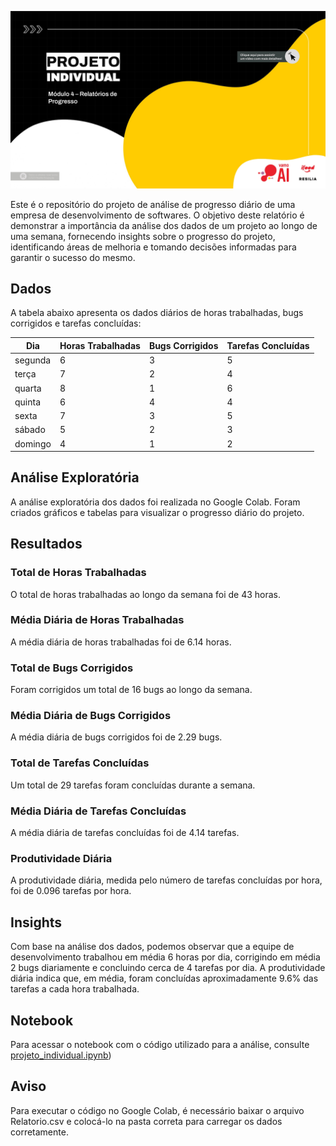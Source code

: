 ![Projeto Individual Módulo 04](imagens/image.jpeg)















Este é o repositório do projeto de análise de progresso diário de uma empresa de desenvolvimento de softwares. O objetivo deste relatório é demonstrar a importância da análise dos dados de um projeto ao longo de uma semana, fornecendo insights sobre o progresso do projeto, identificando áreas de melhoria e tomando decisões informadas para garantir o sucesso do mesmo.

## Dados

A tabela abaixo apresenta os dados diários de horas trabalhadas, bugs corrigidos e tarefas concluídas:

| Dia      | Horas Trabalhadas | Bugs Corrigidos | Tarefas Concluídas |
|--------- |------------------ |-----------------|------------------- |
| segunda  | 6                 | 3               | 5                 |
| terça    | 7                 | 2               | 4                 |
| quarta   | 8                 | 1               | 6                 |
| quinta   | 6                 | 4               | 4                 |
| sexta    | 7                 | 3               | 5                 |
| sábado   | 5                 | 2               | 3                 |
| domingo  | 4                 | 1               | 2                 |

## Análise Exploratória

A análise exploratória dos dados foi realizada no Google Colab. Foram criados gráficos e tabelas para visualizar o progresso diário do projeto.

## Resultados

### Total de Horas Trabalhadas

O total de horas trabalhadas ao longo da semana foi de 43 horas.

### Média Diária de Horas Trabalhadas

A média diária de horas trabalhadas foi de 6.14 horas.

### Total de Bugs Corrigidos

Foram corrigidos um total de 16 bugs ao longo da semana.

### Média Diária de Bugs Corrigidos

A média diária de bugs corrigidos foi de 2.29 bugs.

### Total de Tarefas Concluídas

Um total de 29 tarefas foram concluídas durante a semana.

### Média Diária de Tarefas Concluídas

A média diária de tarefas concluídas foi de 4.14 tarefas.

### Produtividade Diária

A produtividade diária, medida pelo número de tarefas concluídas por hora, foi de 0.096 tarefas por hora.

## Insights

Com base na análise dos dados, podemos observar que a equipe de desenvolvimento trabalhou em média 6 horas por dia, corrigindo em média 2 bugs diariamente e concluindo cerca de 4 tarefas por dia. A produtividade diária indica que, em média, foram concluídas aproximadamente 9.6% das tarefas a cada hora trabalhada.

## Notebook

Para acessar o notebook com o código utilizado para a análise, consulte [projeto_individual.ipynb](/projeto_individual.ipynb))

## Aviso

Para executar o código no Google Colab, é necessário baixar o arquivo Relatorio.csv e colocá-lo na pasta correta para carregar os dados corretamente.



